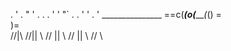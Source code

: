  .    '                   .  "   '
            .  .  .                 '      '
    "`       .   .
                                     '     '
  .    '      _______________
          ==c(___(o(______(_()
                  \=\
                   )=\
                  //|\\
                 //|| \\
                // ||  \\
               //  ||   \\
              //         \\
